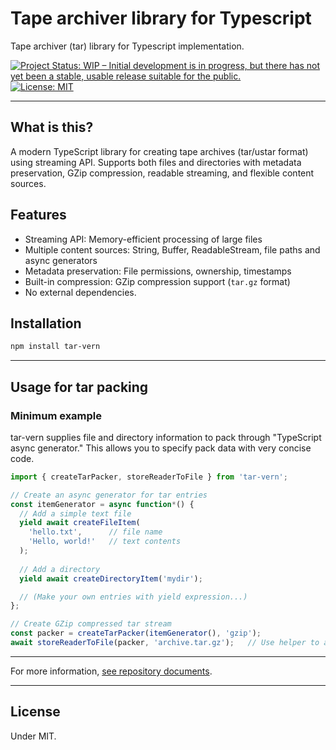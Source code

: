 # Tape archiver library for Typescript

Tape archiver (tar) library for Typescript implementation.

[![Project Status: WIP – Initial development is in progress, but there has not yet been a stable, usable release suitable for the public.](https://www.repostatus.org/badges/latest/wip.svg)](https://www.repostatus.org/#wip)
[![License: MIT](https://img.shields.io/badge/License-MIT-yellow.svg)](https://opensource.org/licenses/MIT)

----

## What is this?

A modern TypeScript library for creating tape archives (tar/ustar format) using streaming API. Supports both files and directories with metadata preservation, GZip compression, readable streaming, and flexible content sources.

## Features

- Streaming API: Memory-efficient processing of large files
- Multiple content sources: String, Buffer, ReadableStream, file paths and async generators
- Metadata preservation: File permissions, ownership, timestamps
- Built-in compression: GZip compression support (`tar.gz` format)
- No external dependencies.

## Installation

```bash
npm install tar-vern
```

----

## Usage for tar packing

### Minimum example

tar-vern supplies file and directory information to pack through "TypeScript async generator."
This allows you to specify pack data with very concise code.

```typescript
import { createTarPacker, storeReaderToFile } from 'tar-vern';

// Create an async generator for tar entries
const itemGenerator = async function*() {
  // Add a simple text file
  yield await createFileItem(
    'hello.txt',      // file name
    'Hello, world!'   // text contents
  );
  
  // Add a directory
  yield await createDirectoryItem('mydir');

  // (Make your own entries with yield expression...)
};

// Create GZip compressed tar stream
const packer = createTarPacker(itemGenerator(), 'gzip');
await storeReaderToFile(packer, 'archive.tar.gz');   // Use helper to awaitable
```

----

For more information, [see repository documents](http://github.com/kekyo/tar-vern/).

----

## License

Under MIT.
